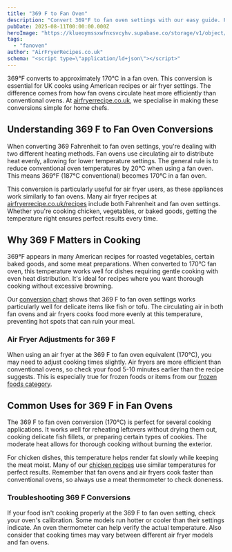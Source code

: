 ```yaml
---
title: "369 F to Fan Oven"
description: "Convert 369°F to fan oven settings with our easy guide. Perfect for air fryer recipes and UK cooking conversions. Includes temperature charts."
pubDate: 2025-08-11T00:00:00.000Z
heroImage: "https://klueoymssxwfnxsvcyhv.supabase.co/storage/v1/object/public/md/369-f-to-fan-oven-0339556b.png"
tags:
  - "fanoven"
author: "AirFryerRecipes.co.uk"
schema: "<script type=\"application/ld+json\"></script>"
---
```


<p>369°F converts to approximately 170°C in a fan oven. This conversion is essential for UK cooks using American recipes or air fryer settings. The difference comes from how fan ovens circulate heat more efficiently than conventional ovens. At <a href=https://www.airfryerrecipe.co.uk>airfryerrecipe.co.uk</a>, we specialise in making these conversions simple for home chefs.</p>

<h2>Understanding 369 F to Fan Oven Conversions</h2>
<p>When converting 369 Fahrenheit to fan oven settings, you're dealing with two different heating methods. Fan ovens use circulating air to distribute heat evenly, allowing for lower temperature settings. The general rule is to reduce conventional oven temperatures by 20°C when using a fan oven. This means 369°F (187°C conventional) becomes 170°C in a fan oven.</p>
<p>This conversion is particularly useful for air fryer users, as these appliances work similarly to fan ovens. Many air fryer recipes at <a href=https://www.airfryerrecipe.co.uk/recipes>airfryerrecipe.co.uk/recipes</a> include both Fahrenheit and fan oven settings. Whether you're cooking chicken, vegetables, or baked goods, getting the temperature right ensures perfect results every time.</p>

<h2>Why 369 F Matters in Cooking</h2>
<p>369°F appears in many American recipes for roasted vegetables, certain baked goods, and some meat preparations. When converted to 170°C fan oven, this temperature works well for dishes requiring gentle cooking with even heat distribution. It's ideal for recipes where you want thorough cooking without excessive browning.</p>
<p>Our <a href=https://www.airfryerrecipe.co.uk/air-fryer-conversion-chart>conversion chart</a> shows that 369 F to fan oven settings works particularly well for delicate items like fish or tofu. The circulating air in both fan ovens and air fryers cooks food more evenly at this temperature, preventing hot spots that can ruin your meal.</p>

<h3>Air Fryer Adjustments for 369 F</h3>
<p>When using an air fryer at the 369 F to fan oven equivalent (170°C), you may need to adjust cooking times slightly. Air fryers are more efficient than conventional ovens, so check your food 5-10 minutes earlier than the recipe suggests. This is especially true for frozen foods or items from our <a href=https://www.airfryerrecipe.co.uk/recipe-category/frozen-foods>frozen foods category</a>.</p>

<h2>Common Uses for 369 F in Fan Ovens</h2>
<p>The 369 F to fan oven conversion (170°C) is perfect for several cooking applications. It works well for reheating leftovers without drying them out, cooking delicate fish fillets, or preparing certain types of cookies. The moderate heat allows for thorough cooking without burning the exterior.</p>
<p>For chicken dishes, this temperature helps render fat slowly while keeping the meat moist. Many of our <a href=https://www.airfryerrecipe.co.uk/recipe-category/chicken>chicken recipes</a> use similar temperatures for perfect results. Remember that fan ovens and air fryers cook faster than conventional ovens, so always use a meat thermometer to check doneness.</p>

<h3>Troubleshooting 369 F Conversions</h3>
<p>If your food isn't cooking properly at the 369 F to fan oven setting, check your oven's calibration. Some models run hotter or cooler than their settings indicate. An oven thermometer can help verify the actual temperature. Also consider that cooking times may vary between different air fryer models and fan ovens.</p>